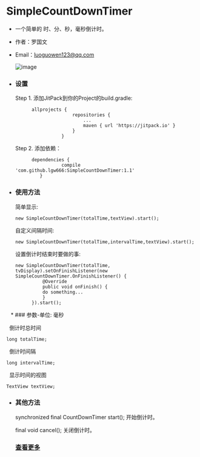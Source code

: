 # SimpleCountDownTimer

 * 一个简单的 时、分、秒，毫秒倒计时。
 * 作者：罗国文 
 * Email：luoguowen123@qq.com
 
   ![image](https://github.com/lgw666/SimpleCountDownTimerDemo/blob/master/SimpleCountDownTimerDemo.gif)
 * ### 设置
   Step 1. 添加JitPack到你的Project的build.gradle:
            
             allprojects {
                    		repositories {
                    			...
                    			maven { url 'https://jitpack.io' }
                    		}
                    	}
                    	
   Step 2. 添加依赖：
   
             dependencies {
             	        compile 'com.github.lgw666:SimpleCountDownTimer:1.1'
             	}
 * ### 使用方法
   简单显示:

   `new SimpleCountDownTimer(totalTime,textView).start();`

   自定义间隔时间:

   `new SimpleCountDownTimer(totalTime,intervalTime,textView).start();`

   设置倒计时结束时要做的事:
   ```
   new SimpleCountDownTimer(totalTime, tvDisplay).setOnFinishListener(new SimpleCountDownTimer.OnFinishListener() {
             @Override
             public void onFinish() {
             do something...
             }
         }).start();
   ```
    * ### 参数-单位: 毫秒
 
   倒计时总时间
 
   ```
   long totalTime;
   ```
   
   倒计时间隔
   
   ```
   long intervalTime;
   ```
  
   显示时间的视图
   
   ```
   TextView textView;
   ```
      
 * ### 其他方法
 
   synchronized final CountDownTimer start(); 开始倒计时。

   final void cancel(); 关闭倒计时。
   
   ### [查看更多](https://developer.android.google.cn/reference/android/os/CountDownTimer.html)

 
         
